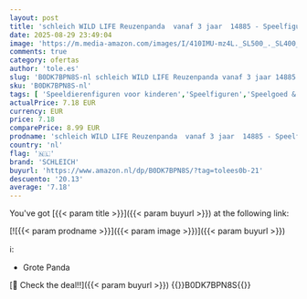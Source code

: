 ```yaml
---
layout: post
title: 'schleich WILD LIFE Reuzenpanda  vanaf 3 jaar  14885 - Speelfiguur  4 x 10 x 6 cm'
date: 2025-08-29 23:49:04
image: 'https://m.media-amazon.com/images/I/410IMU-mz4L._SL500_._SL400_.jpg'
comments: true
category: ofertas
author: 'tole.es'
slug: 'B0DK7BPN8S-nl schleich WILD LIFE Reuzenpanda vanaf 3 jaar 14885 -...'
sku: 'B0DK7BPN8S-nl'
tags: [ 'Speeldierenfiguren voor kinderen','Speelfiguren','Speelgoed & spellen','schleich','🇳🇱', ]
actualPrice: 7.18 EUR
currency: EUR
price: 7.18
comparePrice: 8.99 EUR
prodname: 'schleich WILD LIFE Reuzenpanda  vanaf 3 jaar  14885 - Speelfiguur  4 x 10 x 6 cm'
country: 'nl'
flag: '🇳🇱'
brand: 'SCHLEICH'
buyurl: 'https://www.amazon.nl/dp/B0DK7BPN8S/?tag=tolees0b-21'
descuento: '20.13'
average: '7.18'
---
```


You've got [{{< param title >}}]({{< param buyurl >}}) at the following link:

[![{{< param prodname >}}]({{< param image >}})]({{< param buyurl >}})

ℹ️:

- Grote Panda

[🛒 Check the deal!!]({{< param buyurl >}})
{{<world>}}B0DK7BPN8S{{</world>}}
